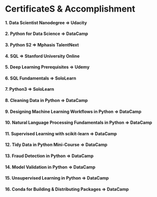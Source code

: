 # CertificateS & Accomplishment

####
#### 1. Data Scientist Nanodegree => Udacity
#### 2. Python for Data Science => DataCamp
#### 3. Python S2 => Mphasis TalentNext
#### 4. SQL => Stanford University Online
#### 5. Deep Learning Prerequisites => Udemy
#### 6. SQL Fundamentals => SoloLearn
#### 7. Python3 => SoloLearn
#### 8. Cleaning Data in Python => DataCamp
#### 9. Designing Machine Learning Workflows in Python => DataCamp
#### 10. Natural Language Processing Fundamentals in Python => DataCamp
#### 11. Supervised Learning with scikit-learn => DataCamp
#### 12. Tidy Data in Python Mini-Course => DataCamp
#### 13. Fraud Detection in Python => DataCamp
#### 14. Model Validation in Python => DataCamp
#### 15. Unsupervised Learning in Python => DataCamp
#### 16. Conda for Building & Distributing Packages => DataCamp

